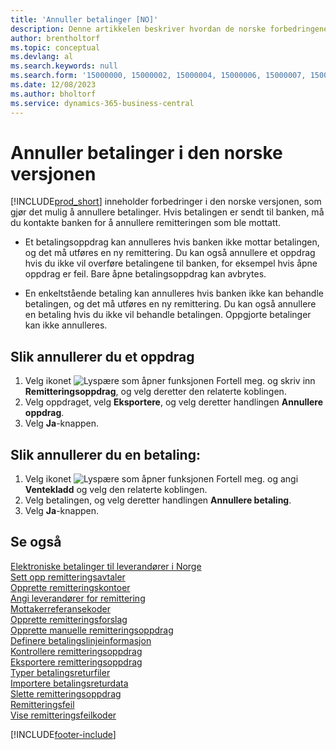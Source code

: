 ```yaml
---
title: 'Annuller betalinger [NO]'
description: Denne artikkelen beskriver hvordan de norske forbedringene i Business Central lar deg annullere betalinger og remitteringer mottatt.
author: brentholtorf
ms.topic: conceptual
ms.devlang: al
ms.search.keywords: null
ms.search.form: '15000000, 15000002, 15000004, 15000006, 15000007, 15000010'
ms.date: 12/08/2023
ms.author: bholtorf
ms.service: dynamics-365-business-central
---
```

# Annuller betalinger i den norske versjonen

[!INCLUDE[prod_short](../../includes/prod_short.md)] inneholder forbedringer i den norske versjonen, som gjør det mulig å annullere betalinger. Hvis betalingen er sendt til banken, må du kontakte banken for å annullere remitteringen som ble mottatt.  

- Et betalingsoppdrag kan annulleres hvis banken ikke mottar betalingen, og det må utføres en ny remittering. Du kan også annullere et oppdrag hvis du ikke vil overføre betalingene til banken, for eksempel hvis åpne oppdrag er feil. Bare åpne betalingsoppdrag kan avbrytes.  

- En enkeltstående betaling kan annulleres hvis banken ikke kan behandle betalingen, og det må utføres en ny remittering. Du kan også annullere en betaling hvis du ikke vil behandle betalingen. Oppgjorte betalinger kan ikke annulleres.  

## Slik annullerer du et oppdrag  

1. Velg ikonet ![Lyspære som åpner funksjonen Fortell meg.](../../media/ui-search/search_small.png "Fortell hva du vil gjøre") og skriv inn **Remitteringsoppdrag**, og velg deretter den relaterte koblingen.  
2. Velg oppdraget, velg **Eksportere**, og velg deretter handlingen **Annullere oppdrag**.  
3. Velg **Ja**-knappen.  

## Slik annullerer du en betaling:  

1. Velg ikonet ![Lyspære som åpner funksjonen Fortell meg.](../../media/ui-search/search_small.png "Fortell hva du vil gjøre") og angi **Ventekladd** og velg den relaterte koblingen.  
2. Velg betalingen, og velg deretter handlingen **Annullere betaling**.  
3. Velg **Ja**-knappen.  

## Se også

 [Elektroniske betalinger til leverandører i Norge](electronic-payments-to-vendors-in-norway.md)   
 [Sett opp remitteringsavtaler](how-to-set-up-remittance-agreements.md)   
 [Opprette remitteringskontoer](how-to-create-remittance-accounts.md)   
 [Angi leverandører for remittering](how-to-set-up-vendors-for-remittance.md)   
 [Mottakerreferansekoder](recipient-reference-codes.md)   
 [Opprette remitteringsforslag](how-to-create-remittance-suggestions.md)   
 [Opprette manuelle remitteringsoppdrag](how-to-create-manual-remittance-payments.md)   
 [Definere betalingslinjeinformasjon](how-to-set-up-payment-line-information.md)   
 [Kontrollere remitteringsoppdrag](how-to-test-remittance-payments.md)   
 [Eksportere remitteringsoppdrag](how-to-export-remittance-payments.md)   
 [Typer betalingsreturfiler](types-of-payment-returns-files.md)   
 [Importere betalingsreturdata](how-to-import-payment-return-data.md)   
 [Slette remitteringsoppdrag](how-to-delete-remittance-payment-orders.md)   
 [Remitteringsfeil](remittance-errors.md)   
 [Vise remitteringsfeilkoder](how-to-view-remittance-error-codes.md)


[!INCLUDE[footer-include](../../includes/footer-banner.md)]